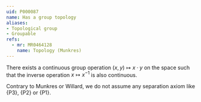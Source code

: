 ```yaml
---
uid: P000087
name: Has a group topology
aliases:
- Topological group
- Groupable
refs:
  - mr: MR0464128
    name: Topology (Munkres)
---
```


There exists a continuous group operation $(x,y)\mapsto x\cdot y$ on the space such that
the inverse operation $x\mapsto x^{-1}$ is also continuous.

Contrary to Munkres or Willard, we do not assume any separation axiom like {P3}, {P2} or {P1}.
